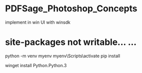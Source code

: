 # PDFSage_Photoshop_Concepts
implement in win UI with winsdk 

# site-packages not writable... ... 
python -m venv myenv
myenv\Scripts\activate
pip install <package>

winget install Python.Python.3